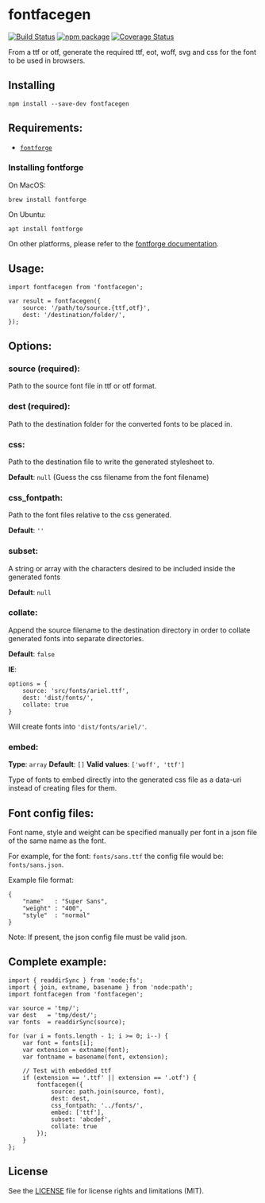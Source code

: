 
# fontfacegen

[![Build Status][build-badge]][build]
[![npm package][npm-badge]][npm]
[![Coverage Status][coveralls-badge]][coveralls]

From a ttf or otf, generate the required ttf, eot, woff, svg and css for the
font to be used in browsers.

## Installing

    npm install --save-dev fontfacegen

## Requirements:

- [`fontforge`](https://fontforge.org/docs/)

### Installing fontforge

On MacOS:

    brew install fontforge

On Ubuntu:

    apt install fontforge

On other platforms, please refer to the [fontforge documentation](https://fontforge.org/docs/).

## Usage:

    import fontfacegen from 'fontfacegen';

    var result = fontfacegen({
        source: '/path/to/source.{ttf,otf}',
        dest: '/destination/folder/',
    });

## Options:

### source (required):

Path to the source font file in ttf or otf format.

### dest (required):

Path to the destination folder for the converted fonts to be placed in.

### css:

Path to the destination file to write the generated stylesheet to.

**Default**: `null` (Guess the css filename from the font filename)

### css\_fontpath:

Path to the font files relative to the css generated.

**Default**: `''`

### subset:

A string or array with the characters desired to be included inside the generated fonts

**Default**: `null`

### collate:

Append the source filename to the destination directory in order to collate generated fonts into separate directories.

**Default**: `false`

**IE**:

    options = {
        source: 'src/fonts/ariel.ttf',
        dest: 'dist/fonts/',
        collate: true
    }

Will create fonts into `'dist/fonts/ariel/'`.

### embed:

**Type**: `array`
**Default**: `[]`
**Valid values**: `['woff', 'ttf']`

Type of fonts to embed directly into the generated css file as a data-uri instead of creating files for them.


## Font config files:

Font name, style and weight can be specified manually per font in a json file of the same name as the font.

For example, for the font: `fonts/sans.ttf` the config file would be: `fonts/sans.json`.

Example file format:

    {
        "name"   : "Super Sans",
        "weight" : "400",
        "style"  : "normal"
    }

Note: If present, the json config file must be valid json.


## Complete example:


    import { readdirSync } from 'node:fs';
    import { join, extname, basename } from 'node:path';
    import fontfacegen from 'fontfacegen';

    var source = 'tmp/';
    var dest   = 'tmp/dest/';
    var fonts  = readdirSync(source);

    for (var i = fonts.length - 1; i >= 0; i--) {
        var font = fonts[i];
        var extension = extname(font);
        var fontname = basename(font, extension);

        // Test with embedded ttf
        if (extension == '.ttf' || extension == '.otf') {
            fontfacegen({
                source: path.join(source, font),
                dest: dest,
                css_fontpath: '../fonts/',
                embed: ['ttf'],
                subset: 'abcdef',
                collate: true
            });
        }
    };

## License

See the [LICENSE](LICENSE.md) file for license rights and limitations (MIT).

[build-badge]: https://img.shields.io/github/workflow/status/dotcore64/fontfacegen/test/master?style=flat-square
[build]: https://github.com/dotcore64/fontfacegen/actions

[npm-badge]: https://img.shields.io/npm/v/fontfacegen.svg?style=flat-square
[npm]: https://www.npmjs.org/package/fontfacegen

[coveralls-badge]: https://img.shields.io/coveralls/dotcore64/fontfacegen/master.svg?style=flat-square
[coveralls]: https://coveralls.io/r/dotcore64/fontfacegen
